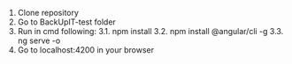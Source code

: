 1. Clone repository
2. Go to BackUpIT-test folder
3. Run in cmd following:
3.1. npm install 
3.2. npm install @angular/cli -g
3.3. ng serve -o
4. Go to localhost:4200 in your browser
